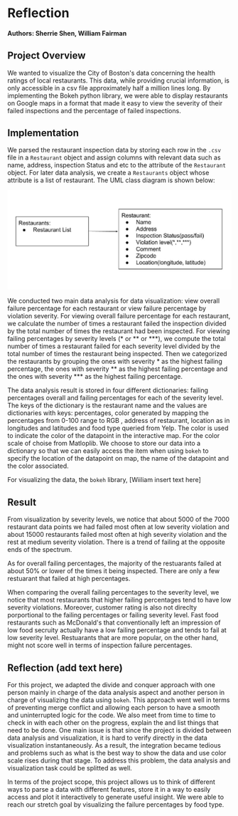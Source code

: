 # Reflection
#### Authors: Sherrie Shen, William Fairman
## Project Overview
We wanted to visualize the City of Boston's data concerning the health ratings of local restaurants. This data, while providing crucial information, is only accessible in a csv file approximately half a million lines long. By implementing the Bokeh python library, we were able to display restaurants on Google maps in a format that made it easy to view the severity of their failed inspections and the percentage of failed inspections.


## Implementation
We parsed the restaurant inspection data by storing each row in the ```.csv``` file in a ```Restaurant``` object and assign columns with relevant data such as name, address, inspection Status and etc to the attribute of the ```Restaurant``` object. For later data analysis, we create a ```Restaurants``` object whose attribute is a list of restaurant. The UML class diagram is shown below:

![class_image](class.png)

We conducted two main data analysis for data visualization: view overall failure percentage for each restaurant or view failure percentage by violation severity. For viewing overall failure percentage for each restaurant, we calculate the number of times a restaurant failed the inspection divided by the total number of times the restaurant had been inspected. For viewing failing percentages by severity levels (* or ** or ***), we compute the total number of times a restaurant failed for each severity level divided by the total number of times the restaurant being inspected. Then we categorized the restaurants by grouping the ones with severity * as the highest failing percentage, the ones with severity ** as the highest failing percentage and the ones with severity *** as the highest failing percentage.

The data analysis result is stored in four different dictionaries: failing percentages overall and failing percentages for each of the severity level. The keys of the dictionary is the restaurant name and the values are dictionaries with keys: percentages, color generated by mapping the percentages from 0-100 range to RGB , address of restaurant, location as in longitudes and latitudes and food type queried from Yelp. The color is used to indicate the color of the datapoint in the interactive map. For the color scale of choise from Matloplib. We choose to store our data into a dictionary so that we can easily access the item  when using ```bokeh``` to specify the location of the datapoint on map, the name of the datapoint and the color associated.

For visualizing the data, the ```bokeh``` library,  [Wiiliam insert text here]


## Result
From visualization by severity levels, we notice that about 5000 of the 7000 restaurant data points we had failed most often at low severity violation and about 15000 restaurants failed most often at high severity violation and the rest at medium severity violation. There is a trend of failing at the opposite ends of the spectrum.


As for overall failing percentages, the majority of the restuarants failed at about 50% or lower of the times it being inspected. There are only a few restuarant that failed at high percentages. 

When comparing the overall failing percentages to the severity level, we notice that most restaurants that higher failing percentages tend to have low severity violations. Moreover, customer rating is also not direclty porportional to the failing percentages or failing severity level. Fast food restaurants such as McDonald's that conventionally left an impression of low food secruity actually have a low failing percentage and tends to fail at low severity level. Restuarants that are more popular, on the other hand, might not score well in terms of inspection failure percentages.

## Reflection (add text here)
For this project, we adapted the divide and conquer approach with one person mainly in charge of the data analysis aspect and another person in charge of visualizing the data using ```bokeh```. This approach went well in terms of preventing merge conflict and allowing each person to have a smooth and uninterrupted logic for the code. We also meet from time to time to check in with each other on the progress, explain the  and list things that need to be done. One main issue is that since the project is divided between data analysis and visualization, it is hard to verify directly in the data visualization instantaneously. As a result, the integration became tedious and problems such as what is the best way to show the data and use color scale rises during that stage. To address this problem, the data analysis and visualization task could be splitted as well.

In terms of the project scope, this project allows us to think of different ways to parse a data with different features, store it in a way to easily access and plot it interactively to generate useful insight. We were able to reach our stretch goal by visualizing the failure percentages by food type. 
